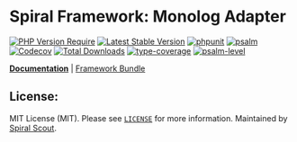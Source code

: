 # Spiral Framework: Monolog Adapter

[![PHP Version Require](https://poser.pugx.org/spiral/monolog-bridge/require/php)](https://packagist.org/packages/spiral/monolog-bridge)
[![Latest Stable Version](https://poser.pugx.org/spiral/monolog-bridge/v/stable)](https://packagist.org/packages/spiral/monolog-bridge)
[![phpunit](https://github.com/spiral/monolog-bridge/actions/workflows/phpunit.yml/badge.svg)](https://github.com/spiral/monolog-bridge/actions)
[![psalm](https://github.com/spiral/monolog-bridge/actions/workflows/psalm.yml/badge.svg)](https://github.com/spiral/monolog-bridge/actions)
[![Codecov](https://codecov.io/gh/spiral/monolog-bridge/branch/master/graph/badge.svg)](https://codecov.io/gh/spiral/monolog-bridge/)
[![Total Downloads](https://poser.pugx.org/spiral/monolog-bridge/downloads)](https://packagist.org/packages/spiral/monolog-bridge)
[![type-coverage](https://shepherd.dev/github/spiral/monolog-bridge/coverage.svg)](https://shepherd.dev/github/spiral/monolog-bridge)
[![psalm-level](https://shepherd.dev/github/spiral/monolog-bridge/level.svg)](https://shepherd.dev/github/spiral/monolog-bridge)

<b>[Documentation](https://spiral.dev/docs/extension-monolog)</b> | [Framework Bundle](https://github.com/spiral/framework)

## License:

MIT License (MIT). Please see [`LICENSE`](./LICENSE) for more information. Maintained by [Spiral Scout](https://spiralscout.com).
